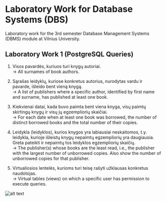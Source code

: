 # Laboratory Work for Database Systems (DBS)

Laboratory work for the 3rd semester Database Management Systems (DBMS) module at Vilnius University. 

## Laboratory Work 1 (PostgreSQL Queries)

1. Visos pavardės, kuriuos turi knygų autoriai.  
   → All surnames of book authors.

2. Sąrašas leidyklų, kuriose konkretus autorius, nurodytas vardu ir pavarde, išleido bent vieną knygą.  
   → A list of publishers where a specific author, identified by first name and surname, has published at least one book.

3. Kiekvienai datai, kada buvo paimta bent viena knyga, visų paimtų skirtingų knygų ir visų jų egzempliorių skaičiai.  
   → For each date when at least one book was borrowed, the number of distinct borrowed books and the total number of their copies.

4. Leidykla (leidyklos), kurios knygos yra labiausiai neskaitomos, t.y. leidykla, kurioje išleistų knygų nepaimtų egzempliorių yra daugiausia. Greta pateikti ir nepaimtų tos leidyklos egzempliorių skaičių.  
   → The publisher(s) whose books are the least read, i.e., the publisher with the largest number of unborrowed copies. Also show the number of unborrowed copies for that publisher.

5. Virtualiosios lentelės, kurioms turi teisę rašyti užklausas konkretus naudotojas.  
   → Virtual tables (views) on which a specific user has permission to execute queries.

![alt text](https://klevas.mif.vu.lt/~baronas/dbvs/biblio/DB-Schema.jpg)
